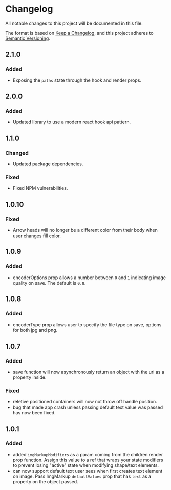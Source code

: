 # Changelog
All notable changes to this project will be documented in this file.

The format is based on [Keep a Changelog](https://keepachangelog.com/en/1.0.0/),
and this project adheres to [Semantic Versioning](https://semver.org/spec/v2.0.0.html).

## 2.1.0
### Added
- Exposing the `paths` state through the hook and render props.

## 2.0.0
### Added
- Updated library to use a modern react hook api pattern.

## 1.1.0
### Changed
- Updated package dependencies.
### Fixed
- Fixed NPM vulnerabilities.

## 1.0.10
### Fixed
- Arrow heads will no longer be a different color from their body when user changes fill color.

## 1.0.9
### Added
- encoderOptions prop allows a number between `0` and `1` indicating image quality on save. The default is `0.8`.

## 1.0.8
### Added
- encoderType prop allows user to specify the file type on save, options for both jpg and png.

## 1.0.7
### Added
- save function will now asynchronously return an object with the uri as a property inside.
### Fixed
- reletive positioned containers will now not throw off handle position.
- bug that made app crash unless passing default text value was passed has now been fixed.

## 1.0.1
### Added
- added `imgMarkupModifiers` as a param coming from the children render prop function. Assign this value to a ref that wraps your state modifiers to prevent losing "active" state when modifying shape/text elements.
- can now support default text user sees when first creates text element on image. Pass ImgMarkup `defaultValues` prop that has `text` as a property on the object passed.

